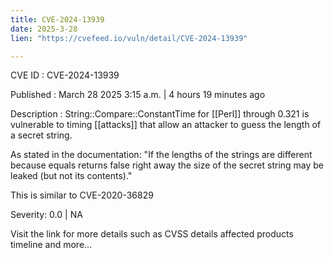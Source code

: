 ```yaml
---
title: CVE-2024-13939
date: 2025-3-28
lien: "https://cvefeed.io/vuln/detail/CVE-2024-13939"

---
```


CVE ID : CVE-2024-13939

Published :  March 28
2025
3:15 a.m. | 4 hours
19 minutes ago

Description : String::Compare::ConstantTime for [[Perl]] through 0.321 is vulnerable to timing [[attacks]] that allow an attacker to guess the length of a secret string.

As stated in the documentation: "If the lengths of the strings are different
because equals returns false right away the size of the secret string may be leaked (but not its contents)."

This is similar to CVE-2020-36829

Severity: 0.0 | NA

Visit the link for more details
such as CVSS details
affected products
timeline
and more...
